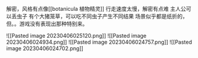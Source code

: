 解密，风格有点像[[botanicula 植物精灵]]
行走速度太慢，解密有点难
主人公可以丢虫子
有个大猪笼草，可以吃不同虫子产生不同结果
场景似乎都是纸折的，但。。游戏没有表现出那种特别来。

![[Pasted image 20230406025120.png]]
![[Pasted image 20230406024934.png]]
![[Pasted image 20230406024757.png]]
![[Pasted image 20230406024702.png]]